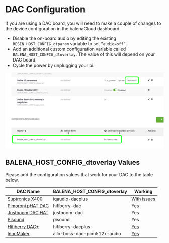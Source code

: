 # DAC Configuration

If you are using a DAC board, you will need to make a couple of changes to the device configuration in the balenaCloud dashboard.

* Disable the on-board audio by editing the existing `RESIN_HOST_CONFIG_dtparam` variable to set `”audio=off”`.
* Add an additional custom configuration variable called `BALENA_HOST_CONFIG_dtoverlay`. The value of this will depend on your DAC board.
* Cycle the power by unplugging your pi.

![DAC Configuration](images/dac-vars.png)

## BALENA_HOST_CONFIG_dtoverlay Values

Please add the configuration values that work for your DAC to the table below.


| DAC Name               | BALENA_HOST_CONFIG_dtoverlay          | Working
|------------------------|---------------------------------------|----------
| [Suptronics X400][1]   | iqaudio-dacplus                       | [With issues][5]
| [Pimoroni pHAT DAC][2] | hifiberry-dac                         | Yes
| [Justboom DAC HAT][3]  | justboom-dac                          | Yes
| [Pisound][4]           | pisound                               | Yes
| [Hifiberry DAC+][6]    | hifiberry-dacplus                     | [Yes][7]
| [InnoMaker][8]         | allo-boss-dac-pcm512x-audio           | [Yes][9]


[1]: http://www.suptronics.com/Xseries/x400.html
[2]: https://shop.pimoroni.com/products/phat-dac
[3]: https://uk.pi-supply.com/products/justboom-dac-hat
[4]: https://blokas.io/pisound/
[5]: https://forums.balena.io/t/regarding-dac-installation-on-balenasound-project/45568/27
[6]: https://www.hifiberry.com/products/dacplus/
[7]: https://forums.balena.io/t/no-sound-from-dac/61343/5
[8]: http://www.inno-maker.com/product/hifi-dac-hat/
[9]: https://github.com/balenalabs/balena-sound/pull/98
